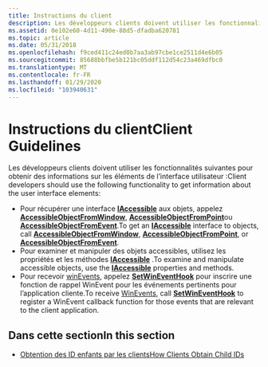 ```yaml
---
title: Instructions du client
description: Les développeurs clients doivent utiliser les fonctionnalités suivantes pour obtenir des informations sur les éléments de l’interface utilisateur
ms.assetid: 0e102e60-4d11-490e-88d5-dfadba620781
ms.topic: article
ms.date: 05/31/2018
ms.openlocfilehash: f9ced411c24ed0b7aa3ab97cbe1ce2511d4e6b05
ms.sourcegitcommit: 85688bbfbe5b121bc05ddf112d54c23a469dfbc0
ms.translationtype: MT
ms.contentlocale: fr-FR
ms.lasthandoff: 01/29/2020
ms.locfileid: "103940631"
---
```

# <a name="client-guidelines"></a><span data-ttu-id="18f94-103">Instructions du client</span><span class="sxs-lookup"><span data-stu-id="18f94-103">Client Guidelines</span></span>

<span data-ttu-id="18f94-104">Les développeurs clients doivent utiliser les fonctionnalités suivantes pour obtenir des informations sur les éléments de l’interface utilisateur :</span><span class="sxs-lookup"><span data-stu-id="18f94-104">Client developers should use the following functionality to get information about the user interface elements:</span></span>

-   <span data-ttu-id="18f94-105">Pour récupérer une interface [**IAccessible**](/windows/desktop/api/oleacc/nn-oleacc-iaccessible) aux objets, appelez [**AccessibleObjectFromWindow**](/windows/desktop/api/Oleacc/nf-oleacc-accessibleobjectfromwindow), [**AccessibleObjectFromPoint**](/windows/desktop/api/Oleacc/nf-oleacc-accessibleobjectfrompoint)ou [**AccessibleObjectFromEvent**](/windows/desktop/api/Oleacc/nf-oleacc-accessibleobjectfromevent).</span><span class="sxs-lookup"><span data-stu-id="18f94-105">To get an [**IAccessible**](/windows/desktop/api/oleacc/nn-oleacc-iaccessible) interface to objects, call [**AccessibleObjectFromWindow**](/windows/desktop/api/Oleacc/nf-oleacc-accessibleobjectfromwindow), [**AccessibleObjectFromPoint**](/windows/desktop/api/Oleacc/nf-oleacc-accessibleobjectfrompoint), or [**AccessibleObjectFromEvent**](/windows/desktop/api/Oleacc/nf-oleacc-accessibleobjectfromevent).</span></span>
-   <span data-ttu-id="18f94-106">Pour examiner et manipuler des objets accessibles, utilisez les propriétés et les méthodes [**IAccessible**](/windows/desktop/api/oleacc/nn-oleacc-iaccessible) .</span><span class="sxs-lookup"><span data-stu-id="18f94-106">To examine and manipulate accessible objects, use the [**IAccessible**](/windows/desktop/api/oleacc/nn-oleacc-iaccessible) properties and methods.</span></span>
-   <span data-ttu-id="18f94-107">Pour recevoir [winEvents](winevents-overview.md), appelez [**SetWinEventHook**](/windows/desktop/api/Winuser/nf-winuser-setwineventhook) pour inscrire une fonction de rappel WinEvent pour les événements pertinents pour l’application cliente.</span><span class="sxs-lookup"><span data-stu-id="18f94-107">To receive [WinEvents](winevents-overview.md), call [**SetWinEventHook**](/windows/desktop/api/Winuser/nf-winuser-setwineventhook) to register a WinEvent callback function for those events that are relevant to the client application.</span></span>

## <a name="in-this-section"></a><span data-ttu-id="18f94-108">Dans cette section</span><span class="sxs-lookup"><span data-stu-id="18f94-108">In this section</span></span>

-   [<span data-ttu-id="18f94-109">Obtention des ID enfants par les clients</span><span class="sxs-lookup"><span data-stu-id="18f94-109">How Clients Obtain Child IDs</span></span>](how-clients-obtain-child-ids.md)

 

 




